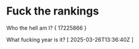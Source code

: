 # Fuck the rankings

Who the hell am I?
{ 17225866 }

What fucking year is it?
[ 2025-03-26T13:36:40Z ]

